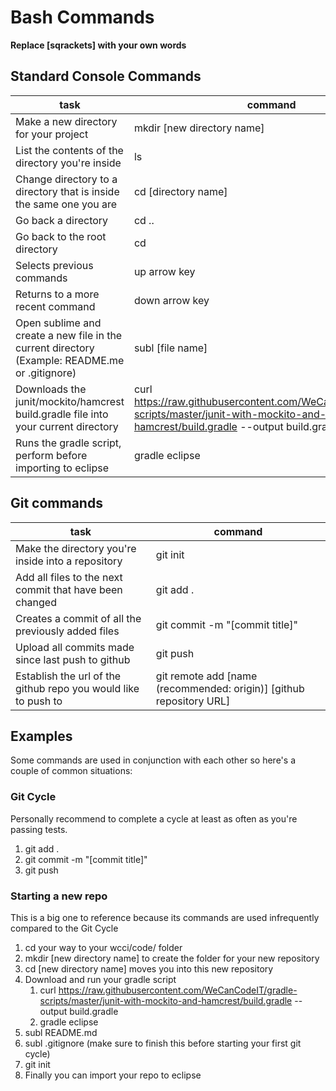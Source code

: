 # Bash Commands

**Replace [sqrackets] with your own words**

## Standard Console Commands
task | command
-----| -------
Make a new directory for your project | mkdir [new directory name]
List the contents of the directory you're inside | ls
Change directory to a directory that is inside the same one you are | cd [directory name]
Go back a directory | cd ..
Go back to the root directory | cd
Selects previous commands | up arrow key
Returns to a more recent command | down arrow key
Open sublime and create a new file in the current directory (Example: README.me or .gitignore) | subl [file name]
Downloads the junit/mockito/hamcrest build.gradle file into your current directory | curl https://raw.githubusercontent.com/WeCanCodeIT/gradle-scripts/master/junit-with-mockito-and-hamcrest/build.gradle --output build.gradle
Runs the gradle script, perform before importing to eclipse | gradle eclipse

## Git commands
task | command
-----| -------
Make the directory you're inside into a repository | git init
Add all files to the next commit that have been changed | git add .
Creates a commit of all the previously added files | git commit -m "[commit title]"
Upload all commits made since last push to github | git push
Establish the url of the github repo you would like to push to| git remote add [name (recommended: origin)] [github repository URL]

## Examples
Some commands are used in conjunction with each other so here's a couple of common situations:
### Git Cycle
Personally recommend to complete a cycle at least as often as you're passing tests.
1. git add .
1. git commit -m "[commit title]"
1. git push
### Starting a new repo
This is a big one to reference because its commands are used infrequently compared to the Git Cycle
1. cd your way to your wcci/code/ folder
1. mkdir [new directory name] to create the folder for your new repository
1. cd [new directory name] moves you into this new repository
1. Download and run your gradle script
    1. curl https://raw.githubusercontent.com/WeCanCodeIT/gradle-scripts/master/junit-with-mockito-and-hamcrest/build.gradle --output build.gradle
    1. gradle eclipse
1. subl README.md
1. subl .gitignore (make sure to finish this before starting your first git cycle)
1. git init
1. Finally you can import your repo to eclipse

